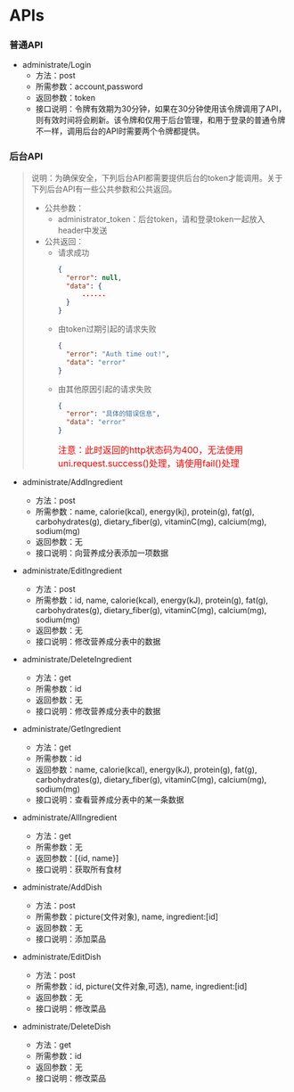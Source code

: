 # APIs
### 普通API
- administrate/Login
  - 方法：post
  - 所需参数：account,password
  - 返回参数：token
  - 接口说明：令牌有效期为30分钟，如果在30分钟使用该令牌调用了API，则有效时间将会刷新。该令牌和仅用于后台管理，和用于登录的普通令牌不一样，调用后台的API时需要两个令牌都提供。

### 后台API
> 说明：为确保安全，下列后台API都需要提供后台的token才能调用。关于下列后台API有一些公共参数和公共返回。
> - 公共参数：
>   - administrator_token：后台token，请和登录token一起放入header中发送
> - 公共返回：
>   - 请求成功
>     ```json
>     {
>       "error": null,
>       "data": {
>           ......
>       }
>     }
>     ```
>   - 由token过期引起的请求失败
>     ```json
>     {
>       "error": "Auth time out!",
>       "data": "error"
>     }
>     ```
>   - 由其他原因引起的请求失败
>     ```json
>     {
>       "error": "具体的错误信息",
>       "data": "error"
>     }
>     ```
>     <font color=red size=3>注意：此时返回的http状态码为400，无法使用uni.request.success()处理，请使用fail()处理</font>

- administrate/AddIngredient
  - 方法：post
  - 所需参数：name, calorie(kcal), energy(kj), protein(g), fat(g), carbohydrates(g), dietary_fiber(g), vitaminC(mg), calcium(mg), sodium(mg)
  - 返回参数：无
  - 接口说明：向营养成分表添加一项数据

- administrate/EditIngredient
  - 方法：post
  - 所需参数：id, name, calorie(kcal), energy(kJ), protein(g), fat(g), carbohydrates(g), dietary_fiber(g), vitaminC(mg), calcium(mg), sodium(mg)
  - 返回参数：无
  - 接口说明：修改营养成分表中的数据

- administrate/DeleteIngredient
  - 方法：get
  - 所需参数：id
  - 返回参数：无
  - 接口说明：修改营养成分表中的数据

- administrate/GetIngredient
  - 方法：get
  - 所需参数：id
  - 返回参数：name, calorie(kcal), energy(kJ), protein(g), fat(g), carbohydrates(g), dietary_fiber(g), vitaminC(mg), calcium(mg), sodium(mg)
  - 接口说明：查看营养成分表中的某一条数据

- administrate/AllIngredient
  - 方法：get
  - 所需参数：无
  - 返回参数：[{id, name}]
  - 接口说明：获取所有食材

- administrate/AddDish
  - 方法：post
  - 所需参数：picture(文件对象), name, ingredient:[id]
  - 返回参数：无
  - 接口说明：添加菜品

- administrate/EditDish
  - 方法：post
  - 所需参数：id, picture(文件对象,可选), name, ingredient:[id]
  - 返回参数：无
  - 接口说明：修改菜品

- administrate/DeleteDish
  - 方法：get
  - 所需参数：id
  - 返回参数：无
  - 接口说明：修改菜品